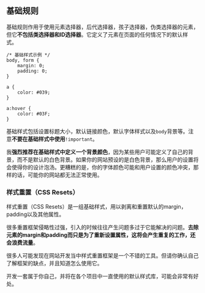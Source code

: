 ## 基础规则

基础规则作用于使用元素选择器，后代选择器，孩子选择器，伪类选择器的元素，但它**不包括类选择器和ID选择器**。它定义了元素在页面的任何情况下的默认样式。

```
/* 基础样式示例 */
body, form {
    margin: 0;
    padding: 0;
}

a {
    color: #039;
}

a:hover {
    color: #03F;    
}
```

基础样式包括设置标题大小，默认链接颜色，默认字体样式以及`body`背景等。注意**不要在基础样式中使用**`!important`。

我**强烈推荐在基础样式中定义一个背景颜色**，因为某些用户可能定义了自己的背景，而不是默认的白色背景。如果你的网站预设的是白色背景，那么用户的设置将会使得你的设计泡汤。更糟糕的是，你的字体颜色可能和用户设置的颜色冲突，那样的话，可能你的网站都无法正常使用。

### 样式重置（CSS Resets）

样式重置（CSS Resets）是一组基础样式，用以剥离和重置默认的margin，padding以及其他属性。

很多重置框架侵略性过强，引入的时候往往产生问题多过于它能解决的问题。**去除元素的margin和padding而只是为了重新设置属性，这将会产生重复的工作，还会浪费流量**。

很多人可能发现在网站开发当中样式重置框架是一个不错的工具。但请你确认自己了解框架的缺点，并且知道怎么使用它。

开发一套属于你自己，并将在各个项目中一直使用的默认样式库，可能会非常有好处。

